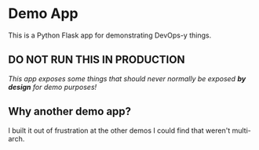 # Demo App

This is a Python Flask app for demonstrating DevOps-y things.

## DO NOT RUN THIS IN PRODUCTION

_This app exposes some things that should never normally be exposed **by design** for demo purposes!_

## Why another demo app?

I built it out of frustration at the other demos I could find that weren't multi-arch.

